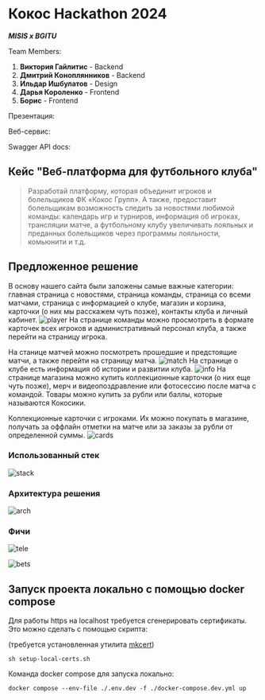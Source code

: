# Кокос Hackathon 2024

**_MISIS x BGITU_**

Team Members:

1. **Виктория Гайлитис** - Backend
2. **Дмитрий Коноплянников** - Backend
3. **Ильдар Ишбулатов** - Design
4. **Дарья Короленко** - Frontend
5. **Борис** - Frontend

Презентация:

Веб-сервис:

Swagger API docs:

## Кейс "Веб-платформа для футбольного клуба"

> Разработай платформу, которая объединит игроков и болельщиков ФК «Кокос Групп». А также, предоставит болельщикам возможность следить за новостями любимой команды: календарь игр и турниров, информация об игроках, трансляции матче, а футбольному клубу увеличивать лояльных и преданных болельщиков через программы лояльности, комьюнити и т.д.

## Предложенное решение

В основу нашего сайта были заложены самые важные категории: главная страница с новостями, страница команды, страница со всеми матчами, страница с информацией о клубе, магазин и корзина, карточки (о них мы расскажем чуть позже), контакты клуба и личный кабинет.
![player](вы.png)
На странице команды можно просмотреть в формате карточек всех игроков и административный персонал клуба, а также перейти на страницу игрока.

На станице матчей можно посмотреть прошедшие и предстоящие матчи, а также перейти на страницу матча.
![match](ыф.png)
На странице о клубе есть информация об истории и развитии клуба.
![info](фйййй.png)
На странице магазина можно купить коллекционные карточки (о них еще чуть позже), мерч и видеопоздравление или фотосессию после матча с командой. Товары можно купить за рубли или баллы, которые называются Кокосики.

Коллекционные карточки с игроками. Их можно покупать в магазине, получать за оффлайн отметки на матче или за заказы за рубли от определенной суммы.
![cards](карточки.png)

### Использованный стек

![stack](1111.png)

### Архитектура решения

![arch](ёёё.png)

### Фичи

![tele](яяффф.png)

![bets](ставки.png)

## Запуск проекта локально с помощью docker compose

Для работы https на localhost требуется сгенерировать сертификаты. Это можно сделать с помощью скрипта:

(требуется установленная утилита [mkcert](https://github.com/FiloSottile/mkcert))

```
sh setup-local-certs.sh
```

Команда docker compose для запуска локально:

```
docker compose --env-file ./.env.dev -f ./docker-compose.dev.yml up
```
